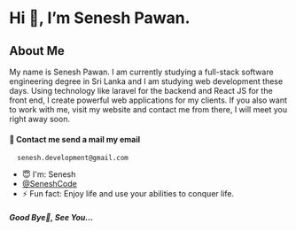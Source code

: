 <h1>Hi 👋, I’m Senesh Pawan.</h1>   
<h2>About Me</h2>   

My name is Senesh Pawan. I am currently studying a full-stack software engineering degree in Sri Lanka and I am studying web development these days. Using technology like laravel for the backend and React JS for the front end, I create powerful web applications for my clients. If you also want to work with me, visit my website and contact me from there, I will meet you right away soon.


<h4>💬 Contact me send a mail my email</h4>  

```
  senesh.development@gmail.com
```
   
- 😇 I'm: Senesh
- <a href="https://github.com/seneshcode">@SeneshCode</a>
- ⚡ Fun fact: Enjoy life and use your abilities to conquer life.

<h5>Good Bye👋, See You...</h5>   


        
<!---
SeneshCode/SeneshCode is a ✨ special ✨ repository because its `README.md` (this file) appears on your GitHub profile.
You can click the Preview link to take a look at your changes.
--->

